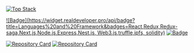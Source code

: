 [![Top Stack](https://widget.realdeveloper.pro/api/top?stack=JavaScript,Typescript,Express.js)](https://github.com/hb707)

[![Badge](https://widget.realdeveloper.pro/api/badge?title=Languages%20and%20Framework&badges=React,Redux,Redux-saga,Next.js,Node.js,Express,Nest.js, Web3.js,truffle,ipfs, solidity)](https://github.com/hb707)
[![Badge](https://widget.realdeveloper.pro/api/badge?title=Database%20and%20DevOps&badges=MySQL,MongoDB,Mongoose,AWS%20EC2,Nginx,AWS%20Route%2053,Git,GitHub,Notion,Slack)](https://github.com/hb707)

[![Repository Card](https://widget.realdeveloper.pro/api/card?user=hb707&repo=Nodejs_team_project2&locale=en)](https://github.com/hb707/Nodejs_team_project2)
[![Repository Card](https://widget.realdeveloper.pro/api/card?user=hb707&repo=Dodol-app&locale=en)](https://github.com/hb707/Dodol-app)
